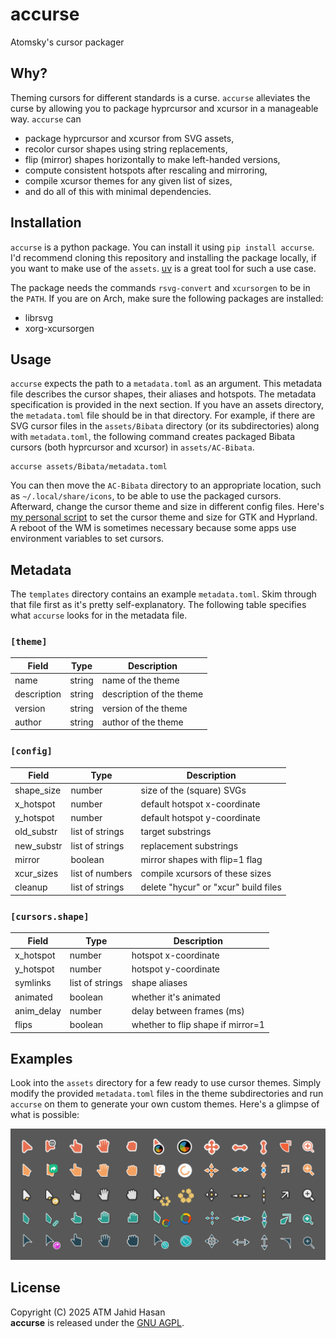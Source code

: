 # accurse
Atomsky's cursor packager

## Why?
Theming cursors for different standards is a curse. `accurse` alleviates the
curse by allowing you to package hyprcursor and xcursor in a manageable way.
`accurse` can
- package hyprcursor and xcursor from SVG assets,
- recolor cursor shapes using string replacements,
- flip (mirror) shapes horizontally to make left-handed versions,
- compute consistent hotspots after rescaling and mirroring,
- compile xcursor themes for any given list of sizes,
- and do all of this with minimal dependencies.

## Installation
`accurse` is a python package. You can install it using `pip install accurse`.
I'd recommend cloning this repository and installing the package locally, if
you want to make use of the `assets`. [uv](https://github.com/astral-sh/uv) is
a great tool for such a use case.

The package needs the commands `rsvg-convert` and `xcursorgen` to be in the
`PATH`. If you are on Arch, make sure the following packages are installed:
- librsvg
- xorg-xcursorgen

## Usage
`accurse` expects the path to a `metadata.toml` as an argument. This metadata
file describes the cursor shapes, their aliases and hotspots. The metadata
specification is provided in the next section. If you have an assets directory,
the `metadata.toml` file should be in that directory. For example, if there are
SVG cursor files in the `assets/Bibata` directory (or its subdirectories) along
with `metadata.toml`, the following command creates packaged Bibata cursors
(both hyprcursor and xcursor) in `assets/AC-Bibata`.

```
accurse assets/Bibata/metadata.toml
```
You can then move the `AC-Bibata` directory to an appropriate location, such as
`~/.local/share/icons`, to be able to use the packaged cursors. Afterward,
change the cursor theme and size in different config files. Here's [my personal
script](https://github.com/ATM-Jahid/afrodots/blob/main/scripts/set_cursor.py)
to set the cursor theme and size for GTK and Hyprland. A reboot of the WM is
sometimes necessary because some apps use environment variables to set cursors.

## Metadata
The `templates` directory contains an example `metadata.toml`. Skim through
that file first as it's pretty self-explanatory. The following table specifies
what `accurse` looks for in the metadata file.

### `[theme]`

| Field       | Type   | Description              |
|-------------|--------|--------------------------|
| name        | string | name of the theme        |
| description | string | description of the theme |
| version     | string | version of the theme     |
| author      | string | author of the theme      |

### `[config]`

| Field      | Type            | Description                          |
|------------|-----------------|--------------------------------------|
| shape_size | number          | size of the (square) SVGs            |
| x_hotspot  | number          | default hotspot x-coordinate         |
| y_hotspot  | number          | default hotspot y-coordinate         |
| old_substr | list of strings | target substrings                    |
| new_substr | list of strings | replacement substrings               |
| mirror     | boolean         | mirror shapes with flip=1 flag       |
| xcur_sizes | list of numbers | compile xcursors of these sizes      |
| cleanup    | list of strings | delete "hycur" or "xcur" build files |

### `[cursors.shape]`

| Field      | Type            | Description                       |
|------------|-----------------|-----------------------------------|
| x_hotspot  | number          | hotspot x-coordinate              |
| y_hotspot  | number          | hotspot y-coordinate              |
| symlinks   | list of strings | shape aliases                     |
| animated   | boolean         | whether it's animated             |
| anim_delay | number          | delay between frames (ms)         |
| flips      | boolean         | whether to flip shape if mirror=1 |

## Examples
Look into the `assets` directory for a few ready to use cursor themes. Simply
modify the provided `metadata.toml` files in the theme subdirectories and run
`accurse` on them to generate your own custom themes. Here's a glimpse of what
is possible:

![Cursor Showcase](assets/showcase.svg)

## License
Copyright (C) 2025 ATM Jahid Hasan<br>
**accurse** is released under the
[GNU AGPL](https://www.gnu.org/licenses/agpl-3.0.en.html).
